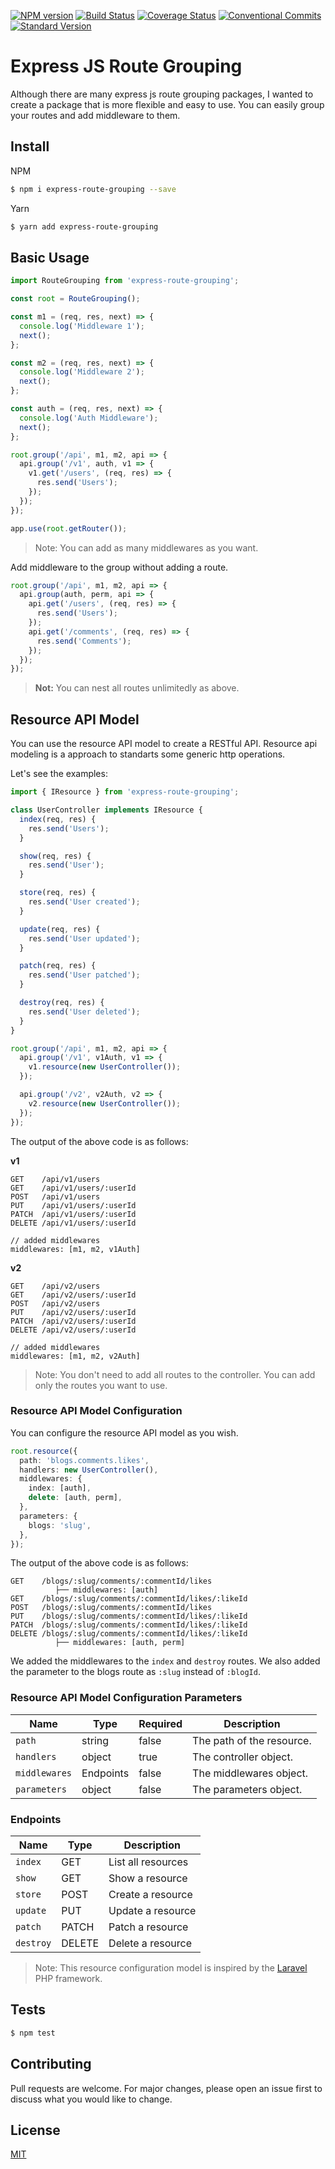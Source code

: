 [![NPM version](https://img.shields.io/npm/v/express-route-grouping.svg)](https://www.npmjs.com/package/express-route-grouping) [![Build Status](https://travis-ci.org/atayahmet/express-route-grouping.svg?branch=main)](https://travis-ci.org/atayahmet/express-route-grouping) [![Coverage Status](https://coveralls.io/repos/github/atayahmet/express-route-grouping/badge.svg?branch=main)](https://coveralls.io/github/atayahmet/express-route-grouping?branch=main) [![Conventional Commits](https://img.shields.io/badge/Conventional%20Commits-1.0.0-yellow.svg)](https://conventionalcommits.org) [![Standard Version](https://img.shields.io/badge/release-standard%20version-brightgreen.svg)](https://github.com/conventional-changelog/standard-version)

# Express JS Route Grouping

Although there are many express js route grouping packages, I wanted to create a package that is more flexible and easy to use. You can easily group your routes and add middleware to them.

## Install

NPM

```sh
$ npm i express-route-grouping --save
```

Yarn

```sh
$ yarn add express-route-grouping
```

## Basic Usage

```typescript
import RouteGrouping from 'express-route-grouping';

const root = RouteGrouping();

const m1 = (req, res, next) => {
  console.log('Middleware 1');
  next();
};

const m2 = (req, res, next) => {
  console.log('Middleware 2');
  next();
};

const auth = (req, res, next) => {
  console.log('Auth Middleware');
  next();
};

root.group('/api', m1, m2, api => {
  api.group('/v1', auth, v1 => {
    v1.get('/users', (req, res) => {
      res.send('Users');
    });
  });
});

app.use(root.getRouter());
```

> Note: You can add as many middlewares as you want.

Add middleware to the group without adding a route.

```typescript
root.group('/api', m1, m2, api => {
  api.group(auth, perm, api => {
    api.get('/users', (req, res) => {
      res.send('Users');
    });
    api.get('/comments', (req, res) => {
      res.send('Comments');
    });
  });
});
```

> **Not:** You can nest all routes unlimitedly as above.

## Resource API Model

You can use the resource API model to create a RESTful API. Resource api modeling is a approach to standarts some generic http operations.

Let's see the examples:

```typescript
import { IResource } from 'express-route-grouping';

class UserController implements IResource {
  index(req, res) {
    res.send('Users');
  }

  show(req, res) {
    res.send('User');
  }

  store(req, res) {
    res.send('User created');
  }

  update(req, res) {
    res.send('User updated');
  }

  patch(req, res) {
    res.send('User patched');
  }

  destroy(req, res) {
    res.send('User deleted');
  }
}

root.group('/api', m1, m2, api => {
  api.group('/v1', v1Auth, v1 => {
    v1.resource(new UserController());
  });

  api.group('/v2', v2Auth, v2 => {
    v2.resource(new UserController());
  });
});
```

The output of the above code is as follows:

**v1**

```plaintext
GET    /api/v1/users
GET    /api/v1/users/:userId
POST   /api/v1/users
PUT    /api/v1/users/:userId
PATCH  /api/v1/users/:userId
DELETE /api/v1/users/:userId

// added middlewares
middlewares: [m1, m2, v1Auth]
```

**v2**

```plaintext
GET    /api/v2/users
GET    /api/v2/users/:userId
POST   /api/v2/users
PUT    /api/v2/users/:userId
PATCH  /api/v2/users/:userId
DELETE /api/v2/users/:userId

// added middlewares
middlewares: [m1, m2, v2Auth]
```

> Note: You don't need to add all routes to the controller. You can add only the routes you want to use.

### Resource API Model Configuration

You can configure the resource API model as you wish.

```typescript
root.resource({
  path: 'blogs.comments.likes',
  handlers: new UserController(),
  middlewares: {
    index: [auth],
    delete: [auth, perm],
  },
  parameters: {
    blogs: 'slug',
  },
});
```

The output of the above code is as follows:

```plaintext
GET    /blogs/:slug/comments/:commentId/likes
          ├── middlewares: [auth]
GET    /blogs/:slug/comments/:commentId/likes/:likeId
POST   /blogs/:slug/comments/:commentId/likes
PUT    /blogs/:slug/comments/:commentId/likes/:likeId
PATCH  /blogs/:slug/comments/:commentId/likes/:likeId
DELETE /blogs/:slug/comments/:commentId/likes/:likeId
          ├── middlewares: [auth, perm]
```

We added the middlewares to the `index` and `destroy` routes. We also added the parameter to the blogs route as `:slug` instead of `:blogId`.

### Resource API Model Configuration Parameters

| Name          | Type      | Required | Description               |
| ------------- | --------- | -------- | ------------------------- |
| `path`        | string    | false    | The path of the resource. |
| `handlers`    | object    | true     | The controller object.    |
| `middlewares` | Endpoints | false    | The middlewares object.   |
| `parameters`  | object    | false    | The parameters object.    |

### Endpoints

| Name      | Type   | Description        |
| --------- | ------ | ------------------ |
| `index`   | GET    | List all resources |
| `show`    | GET    | Show a resource    |
| `store`   | POST   | Create a resource  |
| `update`  | PUT    | Update a resource  |
| `patch`   | PATCH  | Patch a resource   |
| `destroy` | DELETE | Delete a resource  |

> Note: This resource configuration model is inspired by the [Laravel](https://laravel.com/docs/8.x/controllers#resource-controllers) PHP framework.

## Tests

```sh
$ npm test
```

## Contributing

Pull requests are welcome. For major changes, please open an issue first to discuss what you would like to change.

## License

[MIT](https://choosealicense.com/licenses/mit/)
